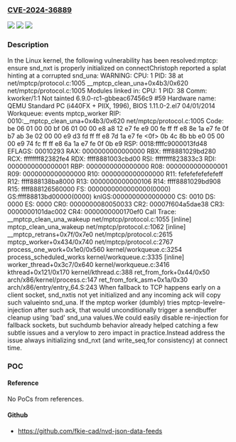 ### [CVE-2024-36889](https://cve.mitre.org/cgi-bin/cvename.cgi?name=CVE-2024-36889)
![](https://img.shields.io/static/v1?label=Product&message=Linux&color=blue)
![](https://img.shields.io/static/v1?label=Version&message=8fd738049ac3%3C%2099951b62bf20%20&color=brighgreen)
![](https://img.shields.io/static/v1?label=Vulnerability&message=n%2Fa&color=brighgreen)

### Description

In the Linux kernel, the following vulnerability has been resolved:mptcp: ensure snd_nxt is properly initialized on connectChristoph reported a splat hinting at a corrupted snd_una:  WARNING: CPU: 1 PID: 38 at net/mptcp/protocol.c:1005 __mptcp_clean_una+0x4b3/0x620 net/mptcp/protocol.c:1005  Modules linked in:  CPU: 1 PID: 38 Comm: kworker/1:1 Not tainted 6.9.0-rc1-gbbeac67456c9 #59  Hardware name: QEMU Standard PC (i440FX + PIIX, 1996), BIOS 1.11.0-2.el7 04/01/2014  Workqueue: events mptcp_worker  RIP: 0010:__mptcp_clean_una+0x4b3/0x620 net/mptcp/protocol.c:1005  Code: be 06 01 00 00 bf 06 01 00 00 e8 a8 12 e7 fe e9 00 fe ff ff e8  	8e 1a e7 fe 0f b7 ab 3e 02 00 00 e9 d3 fd ff ff e8 7d 1a e7 fe  	<0f> 0b 4c 8b bb e0 05 00 00 e9 74 fc ff ff e8 6a 1a e7 fe 0f 0b e9  RSP: 0018:ffffc9000013fd48 EFLAGS: 00010293  RAX: 0000000000000000 RBX: ffff8881029bd280 RCX: ffffffff82382fe4  RDX: ffff8881003cbd00 RSI: ffffffff823833c3 RDI: 0000000000000001  RBP: 0000000000000000 R08: 0000000000000001 R09: 0000000000000000  R10: 0000000000000000 R11: fefefefefefefeff R12: ffff888138ba8000  R13: 0000000000000106 R14: ffff8881029bd908 R15: ffff888126560000  FS:  0000000000000000(0000) GS:ffff88813bd00000(0000) knlGS:0000000000000000  CS:  0010 DS: 0000 ES: 0000 CR0: 0000000080050033  CR2: 00007f604a5dae38 CR3: 0000000101dac002 CR4: 0000000000170ef0  Call Trace:   <TASK>   __mptcp_clean_una_wakeup net/mptcp/protocol.c:1055 [inline]   mptcp_clean_una_wakeup net/mptcp/protocol.c:1062 [inline]   __mptcp_retrans+0x7f/0x7e0 net/mptcp/protocol.c:2615   mptcp_worker+0x434/0x740 net/mptcp/protocol.c:2767   process_one_work+0x1e0/0x560 kernel/workqueue.c:3254   process_scheduled_works kernel/workqueue.c:3335 [inline]   worker_thread+0x3c7/0x640 kernel/workqueue.c:3416   kthread+0x121/0x170 kernel/kthread.c:388   ret_from_fork+0x44/0x50 arch/x86/kernel/process.c:147   ret_from_fork_asm+0x1a/0x30 arch/x86/entry/entry_64.S:243   </TASK>When fallback to TCP happens early on a client socket, snd_nxtis not yet initialized and any incoming ack will copy such valueinto snd_una. If the mptcp worker (dumbly) tries mptcp-levelre-injection after such ack, that would unconditionally trigger a sendbuffer cleanup using 'bad' snd_una values.We could easily disable re-injection for fallback sockets, but suchdumb behavior already helped catching a few subtle issues and a verylow to zero impact in practice.Instead address the issue always initializing snd_nxt (and write_seq,for consistency) at connect time.

### POC

#### Reference
No PoCs from references.

#### Github
- https://github.com/fkie-cad/nvd-json-data-feeds

